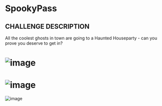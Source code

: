 # SpookyPass

## CHALLENGE DESCRIPTION
All the coolest ghosts in town are going to a Haunted Houseparty - can you prove you deserve to get in?

# ![image](https://github.com/user-attachments/assets/e5e698e2-2235-4354-b8a3-77503939c722)

# ![image](https://github.com/user-attachments/assets/93588075-42ad-4afe-a6bc-e6d4f7f600f8)

![image](https://github.com/user-attachments/assets/2c9b997f-368a-4151-bd70-99d0297c8b6e)
